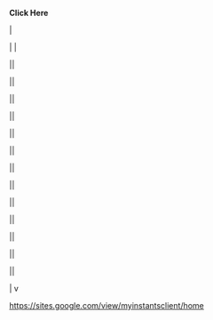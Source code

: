 **Click Here**

|

|
|

||

||

||

||

||

||

||

||

||

||

||

||

||

|
v

https://sites.google.com/view/myinstantsclient/home
